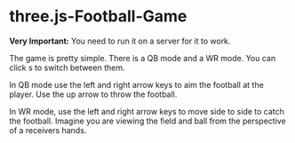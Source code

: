 # three.js-Football-Game

**Very Important:** You need to run it on a server for it to work. 

The game is pretty simple. There is a QB mode and a WR mode. You can click s to switch between them.

In QB mode use the left and right arrow keys to aim the football at the player. Use the up arrow to throw the football.

In WR mode, use the left and right arrow keys to move side to side to catch the football. Imagine you are viewing the field and ball from the perspective of a receivers hands. 

